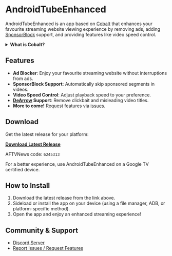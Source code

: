 # AndroidTubeEnhanced

AndroidTubeEnhanced is an app based on [Cobalt](https://cobalt.dev) that enhances your favourite streaming website viewing experience by removing ads, adding [SponsorBlock](https://sponsor.ajay.app/) support, and providing features like video speed control.

<details>
<summary><strong>What is Cobalt?</strong></summary>

Cobalt is a lightweight, cross-platform application container and runtime for HTML5-based apps, originally developed by Google for embedded and resource-constrained devices (like smart TVs, set-top boxes, and game consoles). It implements a subset of the W3C HTML5 standard and runs web apps with high performance on a wide range of hardware.

</details>

## Features

- **Ad Blocker**: Enjoy your favourite streaming website without interruptions from ads.
- **SponsorBlock Support**: Automatically skip sponsored segments in videos.
- **Video Speed Control**: Adjust playback speed to your preference.
- **[DeArrow](https://dearrow.ajay.app/) Support**: Remove clickbait and misleading video titles.
- **More to come!** Request features via [issues](https://github.com/reisxd/TizenTube/issues/new).

## Download

Get the latest release for your platform:

[**Download Latest Release**](https://github.com/reisxd/TizenTubeCobalt/releases/latest)

AFTVNews code: `6245313`

For a better experience, use AndroidTubeEnhanced on a Google TV certified device.

## How to Install

1. Download the latest release from the link above.
2. Sideload or install the app on your device (using a file manager, ADB, or platform-specific method).
3. Open the app and enjoy an enhanced streaming experience!

## Community & Support

- [Discord Server](https://discord.gg/m2P7v8Y2qR)
- [Report Issues / Request Features](https://github.com/reisxd/TizenTube/issues)
